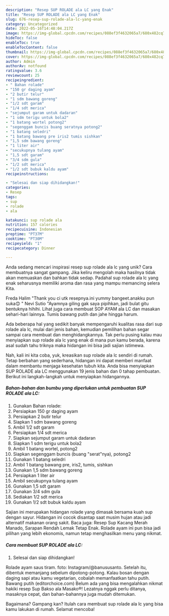 ```yaml
---
description: "Resep SUP ROLADE ala LC yang Enak"
title: "Resep SUP ROLADE ala LC yang Enak"
slug: 676-resep-sup-rolade-ala-lc-yang-enak
category: Uncategorized
date: 2022-05-16T14:48:04.217Z
image: https://img-global.cpcdn.com/recipes/088ef3f4632065a7/680x482cq70/sup-rolade-ala-lc-foto-resep-utama.jpg
hideToc: false
enableToc: true
enableTocContent: false
thumbnail: https://img-global.cpcdn.com/recipes/088ef3f4632065a7/680x482cq70/sup-rolade-ala-lc-foto-resep-utama.jpg
cover: https://img-global.cpcdn.com/recipes/088ef3f4632065a7/680x482cq70/sup-rolade-ala-lc-foto-resep-utama.jpg
author: Admin
authorAv: notfound
ratingvalue: 3.6
reviewcount: 25
recipeingredient:
- " Bahan rolade"
- "150 gr daging ayam"
- "2 butir telur"
- "1 sdm bawang goreng"
- "1/2 sdt garam"
- "1/4 sdt merica"
- "sejumput garam untuk dadaran"
- "1 sdm terigu untuk bola2"
- "1 batang wortel potong2"
- "segenggam buncis buang seratnya potong2"
- "1 batang seledri"
- "1 batang bawang pre iris2 tumis sishkan"
- "1,5 sdm bawang goreng"
- "1 liter air"
- "secukupnya tulang ayam"
- "1,5 sdt garam"
- "3/4 sdm gula"
- "1/2 sdt merica"
- "1/2 sdt bubuk kaldu ayam"
recipeinstructions:

- "Selesai dan siap dihidangkan!"
categories:
- Resep
tags:
- sup
- rolade
- ala

katakunci: sup rolade ala 
nutrition: 157 calories
recipecuisine: Indonesian
preptime: "PT37M"
cooktime: "PT30M"
recipeyield: "1"
recipecategory: Dinner

---
```





Anda sedang mencari inspirasi resep sup rolade ala lc yang unik? Cara membuatnya sangat gampang. Jika keliru mengolah maka hasilnya tidak akan memuaskan dan bahkan tidak sedap. Padahal sup rolade ala lc yang enak seharusnya memiliki aroma dan rasa yang mampu memancing selera Kita.





Freda Halim &#34;Thank you ci utk resepnya.ini yummy bangeet.anakku pun suka😊 &#34; Nevi Sutio &#34;Ayamnya giling gak saya pipihkan, jadi bulat gitu bentuknya hihihi. Lihat juga cara membuat SOP AYAM ala LC dan masakan sehari-hari lainnya. Tumis bawang putih dan jahe hingga harum.

Ada beberapa hal yang sedikit banyak mempengaruhi kualitas rasa dari sup rolade ala lc, mulai dari jenis bahan, kemudian pemilihan bahan segar sampai cara membuat dan menghidangkannya. Tak perlu pusing kalau mau menyiapkan sup rolade ala lc yang enak di mana pun kamu berada, karena asal sudah tahu triknya maka hidangan ini bisa jadi sajian istimewa.






Nah, kali ini kita coba, yuk, kreasikan sup rolade ala lc sendiri di rumah. Tetap berbahan yang sederhana, hidangan ini dapat memberi manfaat dalam membantu menjaga kesehatan tubuh kita. Anda bisa menyiapkan SUP ROLADE ala LC menggunakan 19 jenis bahan dan 0 tahap pembuatan. Berikut ini langkah-langkah untuk menyiapkan hidangannya.

<!--inarticleads1-->

##### Bahan-bahan dan bumbu yang diperlukan untuk pembuatan SUP ROLADE ala LC:

1. Gunakan  Bahan rolade:
1. Persiapkan 150 gr daging ayam
1. Persiapkan 2 butir telur
1. Siapkan 1 sdm bawang goreng
1. Ambil 1/2 sdt garam
1. Persiapkan 1/4 sdt merica
1. Siapkan sejumput garam untuk dadaran
1. Siapkan 1 sdm terigu untuk bola2
1. Ambil 1 batang wortel, potong2
1. Siapkan segenggam buncis (buang &#34;serat&#34;nya), potong2
1. Gunakan 1 batang seledri
1. Ambil 1 batang bawang pre, iris2, tumis, sishkan
1. Gunakan 1,5 sdm bawang goreng
1. Persiapkan 1 liter air
1. Ambil secukupnya tulang ayam
1. Gunakan 1,5 sdt garam
1. Gunakan 3/4 sdm gula
1. Sediakan 1/2 sdt merica
1. Gunakan 1/2 sdt bubuk kaldu ayam


Sajian ini merupakan hidangan rolade yang dimasak bersama kuah sup dengan sayur. Hidangan ini cocok disantap saat musim hujan atau jadi alternatif makanan orang sakit. Baca juga: Resep Sup Kacang Merah Manado, Sarapan Rendah Lemak Tetap Enak. Rolade ayam ini pun bisa jadi pilihan yang lebih ekonomis, namun tetap menghasilkan menu yang nikmat. 

<!--inarticleads2-->

##### Cara membuat SUP ROLADE ala LC:


1. Selesai dan siap dihidangkan!

Rolade ayam saus tiram. foto: Instagram/@banususanto. Setelah itu, dibentuk memanjang sebelum dipotong-potong. Kalau bosan dengan daging sapi atau kamu vegetarian, cobalah memanfaatkan tahu putih. Bawang putih (editorchoice.com) Belum ada yang bisa mengalahkan nikmat hakiki resep Sup Bakso ala Masako®! Lezatnya nggak perlu ditanya, masaknya cepat, dan bahan-bahannya juga mudah ditemukan. 

Bagaimana? Gampang kan? Itulah cara membuat sup rolade ala lc yang bisa kamu lakukan di rumah. Selamat mencoba!

